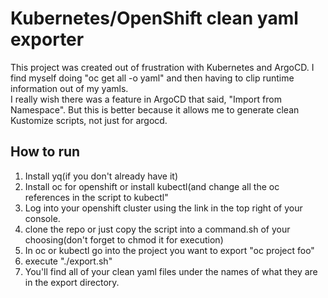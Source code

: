 Kubernetes/OpenShift clean yaml exporter
==================
This project was created out of frustration with Kubernetes and ArgoCD.  I find myself doing "oc get all -o yaml" and then having to clip runtime information out of my yamls.  
I really wish there was a feature in ArgoCD that said, "Import from Namespace".  But this is better because it allows me to generate clean Kustomize scripts, not just for argocd.

How to run
--------------
1.  Install yq(if you don't already have it)
2.  Install oc for openshift or install kubectl(and change all the oc references in the script to kubectl"
3.  Log into your openshift cluster using the link in the top right of your console.
4.  clone the repo or just copy the script into a command.sh of your choosing(don't forget to chmod it for execution)
5.  In oc or kubectl go into the project you want to export "oc project foo"
6.  execute "./export.sh"
7.  You'll find all of your clean yaml files under the names of what they are in the export directory. 
